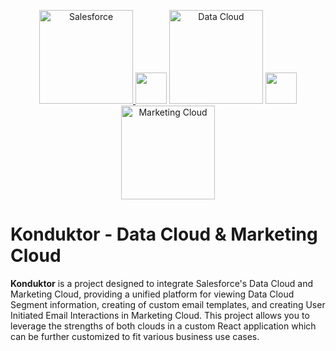 <p align="center">

<a  href="https://www.salesforce.com/">
<img  src="https://a.sfdcstatic.com/shared/images/c360-nav/salesforce-with-type-logo.svg"  alt="Salesforce"  width="150"  />
</a>
<img src="https://cdn-icons-png.flaticon.com/512/8922/8922789.png" width="50 />
<a  href="https://www.salesforce.com/data/">
<img  src="https://cdn.vidyard.com/hubs/logos/60cb440e-ec9e-4786-9a95-85fdc45dcb89.png"  alt="Data Cloud"  width="150"  />
</a>
<img src="https://cdn-icons-png.flaticon.com/512/8922/8922789.png" width="50 />
<a  href="https://www.salesforce.com/form/sem/marketing-cloud-demo-overview">
<img  src="https://images.squarespace-cdn.com/content/v1/5e6cfa89c315535aba12ee9d/1620070273475-4V6FM9CR26S7STAY6X1N/Logo+-+Marketing+Cloud+%281%29.png"  alt="Marketing Cloud"  width="150"  />
</a>

<p/>

# Konduktor - Data Cloud & Marketing Cloud

**Konduktor** is a project designed to integrate Salesforce's Data Cloud and Marketing Cloud, providing a unified platform for viewing Data Cloud Segment information, creating of custom email templates, and creating User Initiated Email Interactions in Marketing Cloud. This project allows you to leverage the strengths of both clouds in a custom React application which can be further customized to fit various business use cases.
